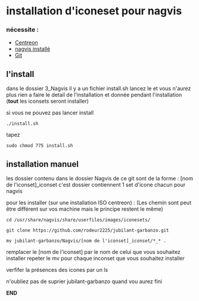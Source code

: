 # installation d'iconeset pour nagvis

### nécessite : 
+ [Centreon](https://www.centreon.com/en/) 
+ [nagvis installé](http://www.sugarbug.fr/atelier/techniques/ihmweb/cartographie_supervision/centreon-web28x_nagvis-19x/)
+ [Git](https://gist.github.com/derhuerst/1b15ff4652a867391f03)

## l'install

dans le dossier 3_Nagvis il y a un fichier install.sh lancez le et vous n'aurez plus rien a faire le detail de l'installation et donnée pendant l'installation (__tout__ les iconsets seront installer)

si vous ne pouvez pas lancer install

```Shell
./install.sh
```

tapez

```Shell
sudo chmod 775 install.sh
```

## installation manuel

les dossier contenu dans le dossier Nagvis de ce git sont de la forme :
  [nom de l'iconset]_iconset
c'est dossier contiennent 1 set d'icone chacun pour nagvis

pour les installer (sur une installation ISO centreon) :
(Les chemin sont peut être différent sur vos machine mais le principe restent le même)

```shell
cd /usr/share/nagvis/share/userfiles/images/iconesets/
```

```shell
git clone https://github.com/rodeur2225/jubilant-garbanzo.git
```

```shell
mv jubilant-garbanzo/Nagvis/[nom de l'iconset]_iconset/*_* .
```
remplacer le [nom de l'iconset] par le nom de celui que vous souhaitez installer
repeter le mv pour chaque inconset que vous souhaitez installer

verfifer la présences des icones par un ls

n'oubliez pas de suprier jubilant-garbanzo quand vou aurez fini

__END__
